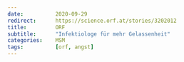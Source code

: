 ```yaml
---
date:          2020-09-29
redirect:      https://science.orf.at/stories/3202012
title:         ORF
subtitle:      "Infektiologe für mehr Gelassenheit"
categories:    MSM
tags:          [orf, angst]
---
```


